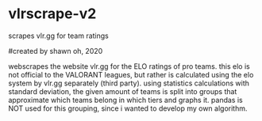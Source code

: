 # vlrscrape-v2
scrapes vlr.gg for team ratings

#created by shawn oh, 2020

webscrapes the website vlr.gg for the ELO ratings of pro teams.
this elo is not official to the VALORANT leagues, but rather is calculated using the elo system by vlr.gg separately (third party).
using statistics calculations with standard deviation, the given amount of teams is split into groups that approximate which teams belong in which tiers and graphs it.
pandas is NOT used for this grouping, since i wanted to develop my own algorithm.
